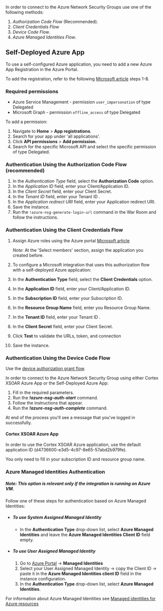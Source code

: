In order to connect to the Azure Network Security Groups use one of the following methods:

1. *Authorization Code Flow* (Recommended).
2. *Client Credentials Flow*
3. *Device Code Flow*.
4. *Azure Managed Identities Flow*.

## Self-Deployed Azure App

To use a self-configured Azure application, you need to add a new Azure App Registration in the Azure Portal.

To add the registration, refer to the following [Microsoft article](https://learn.microsoft.com/en-us/defender-xdr/api-create-app-web?view=o365-worldwide) steps 1-8.

### Required permissions

- Azure Service Management - permission `user_impersonation` of type Delegated
- Microsoft Graph - permission `offline_access` of type Delegated

To add a permission:

1. Navigate to **Home** > **App registrations**.
2. Search for your app under 'all applications'.
3. Click **API permissions** > **Add permission**.
4.  Search for the specific Microsoft API and select the specific permission of type Delegated.

### Authentication Using the Authorization Code Flow (recommended)

1. In the *Authentication Type* field, select the **Authorization Code** option.
2. In the *Application ID* field, enter your Client/Application ID.
3. In the *Client Secret* field, enter your Client Secret.
4. In the *Tenant ID* field, enter your Tenant ID .
5. In the *Application redirect URI* field, enter your Application redirect URI.
6. Save the instance.
7. Run the `!azure-nsg-generate-login-url` command in the War Room and follow the instructions.

### Authentication Using the Client Credentials Flow

1. Assign Azure roles using the Azure portal [Microsoft article](https://learn.microsoft.com/en-us/azure/role-based-access-control/role-assignments-portal)

   *Note:* At the 'Select members' section, assign the application you created before.

2. To configure a Microsoft integration that uses this authorization flow with a self-deployed Azure application:
3. In the **Authentication Type** field, select the **Client Credentials** option.
4. In the **Application ID** field, enter your Client/Application ID.
5. In the **Subscription ID** field, enter your Subscription ID.
6. In the **Resource Group Name** field, enter you Resource Group Name.
7. In the **Tenant ID** field, enter your Tenant ID .
8. In the **Client Secret** field, enter your Client Secret.
9. Click **Test** to validate the URLs, token, and connection
10. Save the instance.

### Authentication Using the Device Code Flow

Use the [device authorization grant flow](https://docs.microsoft.com/en-us/azure/active-directory/develop/v2-oauth2-device-code).

In order to connect to the Azure Network Security Group using either Cortex XSOAR Azure App or the Self-Deployed Azure App:

1. Fill in the required parameters.
2. Run the ***!azure-nsg-auth-start*** command.
3. Follow the instructions that appear.
4. Run the ***!azure-nsg-auth-complete*** command.

At end of the process you'll see a message that you've logged in successfully.

#### Cortex XSOAR Azure App

In order to use the Cortex XSOAR Azure application, use the default application ID (d4736600-e3d5-4c97-8e65-57abd2b979fe).

You only need to fill in your subscription ID and resource group name.

### Azure Managed Identities Authentication

##### Note: This option is relevant only if the integration is running on Azure VM.

Follow one of these steps for authentication based on Azure Managed Identities:

- ##### To use System Assigned Managed Identity
    - In the **Authentication Type** drop-down list, select **Azure Managed Identities**  and leave the **Azure Managed Identities Client ID** field empty.

- ##### To use User Assigned Managed Identity
    1. Go to [Azure Portal](https://portal.azure.com/) -> **Managed Identities**
    2. Select your User Assigned Managed Identity -> copy the Client ID -> paste it in the **Azure Managed Identities client ID** field in the instance configuration.
    3. In the **Authentication Type** drop-down list, select **Azure Managed Identities**.

For information about Azure Managed Identities see [Managed identities for Azure resources](https://learn.microsoft.com/en-us/azure/active-directory/managed-identities-azure-resources/overview)
